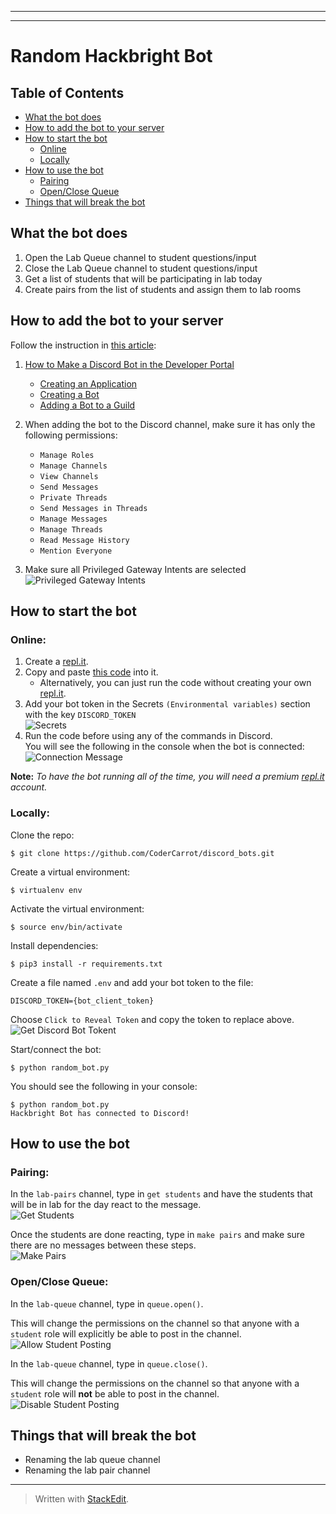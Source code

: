 <!DOCTYPE html>
<html>

<head>
  <meta charset="utf-8">
  <meta name="viewport" content="width=device-width, initial-scale=1.0">
  <link rel="stylesheet" href="https://stackedit.io/style.css" />
</head>


<body class="stackedit">
  <div class="stackedit__html"><hr>
<hr>
<h1 id="random-hackbright-bot">Random Hackbright Bot</h1>
<h2 id="table-of-contents">Table of Contents</h2>
<ul>
  <li><a href="https://github.com/CoderCarrot/discord_bots/tree/master/hackbright_bot#what-the-bot-does">What the bot does</a></li>
  <li><a href="https://github.com/CoderCarrot/discord_bots/tree/master/hackbright_bot#how-to-add-the-bot-to-your-server">How to add the bot to your server</a></li>
  <li><a href="https://github.com/CoderCarrot/discord_bots/tree/master/hackbright_bot#how-to-start-the-bot">How to start the bot</a>
    <ul>
      <li><a href="https://github.com/CoderCarrot/discord_bots/tree/master/hackbright_bot#online">Online</a></li>
      <li><a href="https://github.com/CoderCarrot/discord_bots/tree/master/hackbright_bot#locally">Locally</a></li>
    </ul>
  </li>
  <li><a href="https://github.com/CoderCarrot/discord_bots/tree/master/hackbright_bot#how-to-use-the-bot">How to use the bot</a>
    <ul>
    <li><a href="https://github.com/CoderCarrot/discord_bots/tree/master/hackbright_bot#pairing">Pairing</a></li>
    <li><a href="https://github.com/CoderCarrot/discord_bots/tree/master/hackbright_bot#open-close-queue">Open/Close Queue</a></li>
    </ul>
  </li>
  <li><a href="https://github.com/CoderCarrot/discord_bots/tree/master/hackbright_bot#things-that-will-break-the-bot">Things that will break the bot</a></li>
</ul>
<h2 id="what-the-bot-does">What the bot does</h2>
<ol>
  <li>Open the Lab Queue channel to student questions/input</li>
  <li>Close the Lab Queue channel to student questions/input</li>
  <li>Get a list of students that will be participating in lab today</li>
  <li>Create pairs from the list of students and assign them to lab rooms</li>
</ol>
<h2 id="how-to-add-the-bot-to-your-server">How to add the bot to your server</h2>
<p>Follow the instruction in <a href="https://realpython.com/how-to-make-a-discord-bot-python/">this article</a>:</p>
<ol>
  <li>
    <p><a href="https://realpython.com/how-to-make-a-discord-bot-python/#how-to-make-a-discord-bot-in-the-developer-portal">How to Make a Discord Bot in the Developer Portal</a></p>
    <ul>
      <li><a href="https://realpython.com/how-to-make-a-discord-bot-python/#creating-an-application">Creating an Application</a></li>
      <li><a href="https://realpython.com/how-to-make-a-discord-bot-python/#creating-a-bot">Creating a Bot</a></li>
      <li><a href="https://realpython.com/how-to-make-a-discord-bot-python/#adding-a-bot-to-a-guild">Adding a Bot to a Guild</a></li>
    </ul>
  </li>
  <li>
      <p>When adding the bot to the Discord channel, make sure it has only the following permissions:</p>
      <ul>
        <li><code>Manage Roles</code></li>
        <li><code>Manage Channels</code></li>
        <li><code>View Channels</code></li>
        <li><code>Send Messages</code></li>
        <li><code>Private Threads</code></li>
        <li><code>Send Messages in Threads</code></li>
        <li><code>Manage Messages</code></li>
        <li><code>Manage Threads</code></li>
        <li><code>Read Message History</code></li>
        <li><code>Mention Everyone</code></li>
      </ul>
  </li>
  <li>
  <p>Make sure all Privileged Gateway Intents are selected<br>
  <img src="http://g.recordit.co/vcDhvAXQeV.gif" alt="Privileged Gateway Intents"></p>
  </li>
</ol>
<h2 id="how-to-start-the-bot">How to start the bot</h2>
<h3 id="online">Online:</h3>
<ol>
  <li>Create a <a href="http://repl.it">repl.it</a>.</li>
  <li>Copy and paste <a href="https://replit.com/join/qkjipoinvw-codercarrot">this code</a> into it.
    <ul>
      <li>Alternatively, you can just run the code without creating your own <a href="http://repl.it">repl.it</a>.</li>
    </ul>
  </li>
  <li>Add your bot token in the Secrets <code>(Environmental variables)</code> section with the key <code>DISCORD_TOKEN</code><br>
  <img src="http://g.recordit.co/idEYvKbnFj.gif" alt="Secrets"></li>
  <li>Run the code before using any of the commands in Discord.<br>
  You will see the following in the console when the bot is connected:<br>
  <img src="http://g.recordit.co/10V1AnPzLi.gif" alt="Connection Message"></li>
</ol>
<p><strong>Note:</strong> <em>To have the bot running all of the time, you will need a premium <a href="http://repl.it">repl.it</a> account.</em></p>
<h3 id="locally">Locally:</h3>
<p>Clone the repo:</p>
<pre><code>$ git clone https://github.com/CoderCarrot/discord_bots.git
</code></pre>
<p>Create a virtual environment:</p>
<pre><code>$ virtualenv env
</code></pre>
<p>Activate the virtual environment:</p>
<pre><code>$ source env/bin/activate
</code></pre>
<p>Install dependencies:</p>
<pre><code>$ pip3 install -r requirements.txt
</code></pre>
<p>Create a file named <code>.env</code> and add your bot token to the file:</p>
<pre><code>DISCORD_TOKEN={bot_client_token}
</code></pre>
<p>Choose <code>Click to Reveal Token</code> and copy the token to replace above.<br>
<img src="http://g.recordit.co/qsU1LQwDax.gif" alt="Get Discord Bot Tokent"></p>
<p>Start/connect the bot:</p>
<pre><code>$ python random_bot.py
</code></pre>
<p>You should see the following in your console:</p>
<pre><code>$ python random_bot.py 
Hackbright Bot has connected to Discord!
</code></pre>
<h2 id="how-to-use-the-bot">How to use the bot</h2>
<h3 id="pairing">Pairing:</h3>
<p>In the <code>lab-pairs</code> channel, type in <code>get students</code> and have the students that will be in lab for the day react to the message.<br>
<img src="http://g.recordit.co/Qy4IanDShm.gif" alt="Get Students"></p>
<p>Once the students are done reacting, type in <code>make pairs</code> and make sure there are no messages between these steps.<br>
<img src="http://g.recordit.co/lyx1XfisAw.gif" alt="Make Pairs"></p>
<h3 id="open-close-queue">Open/Close Queue:</h3>
<p>In the <code>lab-queue</code> channel, type in <code>queue.open()</code>.</p>
<p>This will change the permissions on the channel so that anyone with a <code>student</code> role will explicitly be able to post in the channel.<br>
<img src="http://g.recordit.co/Op1I5bj5Ut.gif" alt="Allow Student Posting"></p>
<p>In the <code>lab-queue</code> channel, type in <code>queue.close()</code>.</p>
<p>This will change the permissions on the channel so that anyone with a <code>student</code> role will <strong>not</strong> be able to post in the channel.<br>
<img src="http://g.recordit.co/ifvSRkkWhX.gif" alt="Disable Student Posting"></p>
<h2 id="things-that-will-break-the-bot">Things that will break the bot</h2>
<ul>
<li>Renaming the lab queue channel</li>
<li>Renaming the lab pair channel</li>
</ul>
<hr>
<blockquote>
<p>Written with <a href="https://stackedit.io/">StackEdit</a>.</p>
</blockquote>
</div>
</body>

</html>
